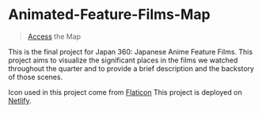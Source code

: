 # Animated-Feature-Films-Map

>  [Access](https://elaborate-crumble-7f08ba.netlify.app) the Map 

This is the final project for Japan 360: Japanese Anime Feature Films. This project aims to visualize the significant places in the films we watched throughout the quarter and to provide a brief description and the backstory of those scenes.

Icon used in this project come from <a href="https://www.flaticon.com/free-icons">Flaticon</a>
This project is deployed on [Netlify](https://app.netlify.com/).